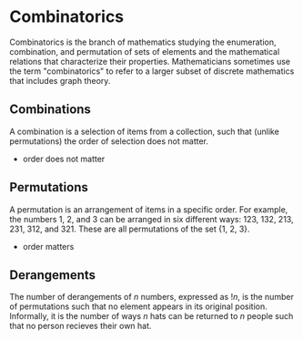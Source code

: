# Combinatorics

Combinatorics is the branch of mathematics studying the enumeration, combination, and permutation of sets of elements and the mathematical relations that characterize their properties. Mathematicians sometimes use the term "combinatorics" to refer to a larger subset of discrete mathematics that includes graph theory.

## Combinations

A combination is a selection of items from a collection, such that (unlike permutations) the order of selection does not matter.

- order does not matter

## Permutations

A permutation is an arrangement of items in a specific order. For example, the numbers 1, 2, and 3 can be arranged in six different ways: 123, 132, 213, 231, 312, and 321. These are all permutations of the set {1, 2, 3}. 

- order matters

## Derangements

The number of derangements of $n$ numbers, expressed as $!n$, is the number of permutations such that no element appears in its original position. Informally, it is the number of ways $n$ hats can be returned to $n$ people such that no person recieves their own hat.

